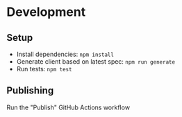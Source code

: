 # Development

## Setup

- Install dependencies: `npm install`
- Generate client based on latest spec: `npm run generate`
- Run tests: `npm test`

## Publishing

Run the "Publish" GitHub Actions workflow
